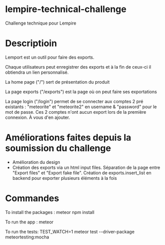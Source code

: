 # lempire-technical-challenge
Challenge technique pour Lempire


# Descriptioin
Lemport est un outil pour faire des exports.

Chaque utilisateurs peut enregistrer des exports et à la fin de ceux-ci il obtiendra un lien personnalisé.

La home page ("/") sert de présentation du produit

La page exports ("/exports") est la page où on peut faire ses exportations

La page login ("/login") permet de se connecter aux comptes 2 pré existants : "meteorite" et "meteorite2" en username & "password" pour le mot de passe. Ces 2 comptes n'ont aucun export lors de la première connexion. À vous d'en ajouter.

# Améliorations faites depuis la soumission du challenge
* Amélioration du design
* Création des exports via un html input files. Séparation de la page entre "Export files" et "Export fake file". Création de exports.insert_list en backend pour exporter plusieurs éléments à la fois


# Commandes 
To install the packages :
meteor npm install

To run the app :
meteor

To run the tests:
TEST_WATCH=1 meteor test --driver-package meteortesting:mocha




